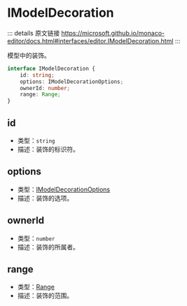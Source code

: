 # IModelDecoration

<backTop />
        
::: details 原文链接
https://microsoft.github.io/monaco-editor/docs.html#interfaces/editor.IModelDecoration.html
:::

模型中的装饰。

```ts
interface IModelDecoration {
    id: string;
    options: IModelDecorationOptions;
    ownerId: number;
    range: Range;
}
```

## id
- 类型：`string`
- 描述：装饰的标识符。

## options
- 类型：[IModelDecorationOptions](/api/editor/IModelDecorationOptions.md)
- 描述：装饰的选项。

## ownerId
- 类型：`number`
- 描述：装饰的所属者。

## range
- 类型：[Range](/api/Range.md)
- 描述：装饰的范围。
